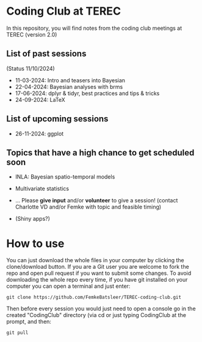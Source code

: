 # Coding Club at TEREC

In this repository, you will find notes from the coding club meetings at TEREC (version 2.0)

## List of past sessions

(Status 11/10/2024)

* 11-03-2024: Intro and teasers into Bayesian
* 22-04-2024: Bayesian analyses with brms
* 17-06-2024: dplyr & tidyr, best practices and tips & tricks
* 24-09-2024: LaTeX

## List of upcoming sessions

* 26-11-2024: ggplot

## Topics that have a high chance to get scheduled soon
* INLA: Bayesian spatio-temporal models
* Multivariate statistics

* ... Please **give input** and/or **volunteer** to give a session! (contact Charlotte VD and/or Femke with topic and feasible timing)

* (Shiny apps?)

# How to use

You can just download the whole files in your computer by clicking the clone/download button. If you are a Git user you are welcome to fork the repo and open pull request if you want to submit some changes. To avoid downloading the whole repo every time, if you have git installed on your computer you can open a terminal and just enter:

```
git clone https://github.com/FemkeBatsleer/TEREC-coding-club.git
```

Then before every session you would just need to open a console go in the created "CodingClub" directory (via cd or just typing CodingClub at the prompt, and then:

```
git pull
```

